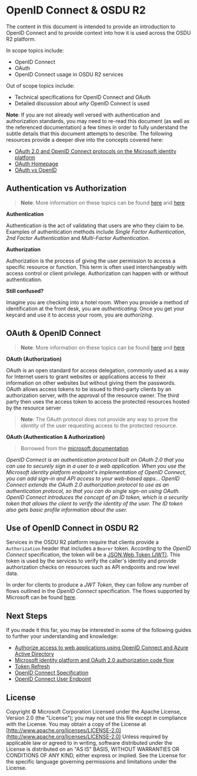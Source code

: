 # OpenID Connect & OSDU R2

The content in this document is intended to provide an introduction to OpenID Connect and to provide context into how it is used across the OSDU R2 platform.

In scope topics include:

- OpenID Connect
- OAuth
- OpenID Connect usage in OSDU R2 services

Out of scope topics include:

- Technical specifications for OpenID Connect and OAuth
- Detailed discussion about *why* OpenID Connect is used


**Note**: If you are not already well versed with authentication and authorization standards, you may need to re-read this document (as well as the referenced documentation) a few times in order to fully understand the subtle details that this document attempts to describe. The following resources provide a deeper dive into the concepts covered here:

- [OAuth 2.0 and OpenID Connect protocols on the Microsoft identity platform](https://docs.microsoft.com/en-us/azure/active-directory/develop/active-directory-v2-protocols)
- [OAuth Homepage](https://oauth.net/2/)
- [OAuth vs OpenID](http://softwareas.com/oauth-openid-youre-barking-up-the-wrong-tree-if-you-think-theyre-the-same-thing/)

## Authentication vs Authorization

> **Note**: More information on these topics can be found [here](https://docs.microsoft.com/en-us/azure/active-directory/develop/authentication-scenarios) and [here](https://www.okta.com/security-blog/2019/02/the-ultimate-authentication-playbook/)

**Authentication**

Authentication is the act of validating that users are who they claim to be. Examples of authentication methods include *Single Factor Authentication*, *2nd Factor Authentication* and *Multi-Factor Authentication*. 

**Authorization**

Authorization is the process of giving the user permission to access a specific resource or function. This term is often used interchangeably with access control or client privilege. Authorization can happen with or without authentication.


**Still confused?**

Imagine you are checking into a hotel room. When you provide a method of identification at the front desk, you are *authenticating*. Once you get your keycard and use it to access your room, you are *authorizing*. 


## OAuth & OpenID Connect

> **Note**: More information on these topics can be found [here](http://softwareas.com/oauth-openid-youre-barking-up-the-wrong-tree-if-you-think-theyre-the-same-thing/) and [here](https://docs.microsoft.com/en-us/azure/active-directory/develop/v2-protocols-oidc)

**OAuth (Authorization)**

OAuth is an open standard for access delegation, commonly used as a way for Internet users to grant websites or applications access to their information on other websites but without giving them the passwords. OAuth allows access tokens to be issued to third-party clients by an authorization server, with the approval of the resource owner. The third party then uses the access token to access the protected resources hosted by the resource server

> **Note**: The OAuth protocol does not provide any way to prove the *identity* of the user requesting access to the protected resource.

**OAuth (Authentication & Authorization)**

> Borrowed from the [microsoft documentation](https://docs.microsoft.com/en-us/azure/active-directory/develop/v2-protocols-oidc)

*OpenID Connect is an authentication protocol built on OAuth 2.0 that you can use to securely sign in a user to a web application. When you use the Microsoft identity platform endpoint's implementation of OpenID Connect, you can add sign-in and API access to your web-based apps... OpenID Connect extends the OAuth 2.0 authorization protocol to use as an authentication protocol, so that you can do single sign-on using OAuth. OpenID Connect introduces the concept of an ID token, which is a security token that allows the client to verify the identity of the user. The ID token also gets basic profile information about the user.*

## Use of OpenID Connect in OSDU R2

Services in the OSDU R2 platform require that clients provide a `Authorization` header that includes a `Bearer` token. According to the *OpenID Connect* specification, the token will be a [JSON Web Token (JWT)](https://jwt.io/). This token is used by the services to verify the caller's identity and provide authorization checks on resources such as API endpoints and row level data.

In order for clients to produce a *JWT Token*, they can follow any number of flows outlined in the *OpenID Connect* specification. The flows supported by Microsoft can be found [here](https://docs.microsoft.com/en-us/azure/active-directory/develop/v2-oauth2-implicit-grant-flow).

## Next Steps

If you made it this far, you may be interested in some of the following guides to further your understanding and knowledge:

- [Authorize access to web applications using OpenID Connect and Azure Active Directory](https://docs.microsoft.com/en-us/azure/active-directory/azuread-dev/v1-protocols-openid-connect-code)
- [Microsoft identity platform and OAuth 2.0 authorization code flow](https://docs.microsoft.com/en-us/azure/active-directory/develop/v2-oauth2-auth-code-flow)
- [Token Refresh](https://docs.microsoft.com/en-us/azure/active-directory/develop/v2-oauth2-auth-code-flow#refresh-the-access-token)
- [OpenID Connect Specification](https://openid.net/specs/openid-connect-discovery-1_0.html)
- [OpenID Connect User Endpoint](https://openid.net/specs/openid-connect-core-1_0.html#UserInfo)


## License
Copyright © Microsoft Corporation
Licensed under the Apache License, Version 2.0 (the "License");
you may not use this file except in compliance with the License.
You may obtain a copy of the License at 
[http://www.apache.org/licenses/LICENSE-2.0](http://www.apache.org/licenses/LICENSE-2.0)
Unless required by applicable law or agreed to in writing, software
distributed under the License is distributed on an "AS IS" BASIS,
WITHOUT WARRANTIES OR CONDITIONS OF ANY KIND, either express or implied.
See the License for the specific language governing permissions and
limitations under the License.

